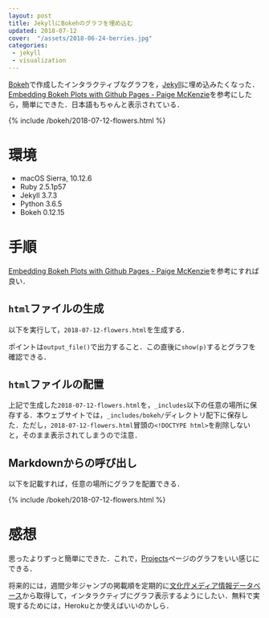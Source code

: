 ```yaml
---
layout: post
title: JekyllにBokehのグラフを埋め込む
updated: 2018-07-12
cover:  "/assets/2018-06-24-berries.jpg"
categories:
 - jekyll
 - visualization
---
```


[Bokeh](https://bokeh.pydata.org/en/latest/)で作成したインタラクティブなグラフを，[Jekyll](https://jekyllrb-ja.github.io/)に埋め込みたくなった．[Embedding Bokeh Plots with Github Pages -
Paige McKenzie](https://p-mckenzie.github.io/python/2017/12/01/embedding-bokeh-with-github-pages/)を参考にしたら，簡単にできた．日本語もちゃんと表示されている．

{% include /bokeh/2018-07-12-flowers.html %}

# 環境

- macOS Sierra, 10.12.6
- Ruby 2.5.1p57
- Jekyll 3.7.3
- Python 3.6.5
- Bokeh 0.12.15

# 手順

[Embedding Bokeh Plots with Github Pages -
Paige McKenzie](https://p-mckenzie.github.io/python/2017/12/01/embedding-bokeh-with-github-pages/)を参考にすれば良い．

## `html`ファイルの生成

以下を実行して，`2018-07-12-flowers.html`を生成する．

<script src="https://gist.github.com/haltaro/45eed6ed78d3ebec38d167cb92eda519.js"></script>

ポイントは`output_file()`で出力すること．この直後に`show(p)`するとグラフを確認できる．

## `html`ファイルの配置

上記で生成した`2018-07-12-flowers.html`を，`_includes`以下の任意の場所に保存する．本ウェブサイトでは，`_includes/bokeh/`ディレクトリ配下に保存した．ただし，`2018-07-12-flowers.html`冒頭の`<!DOCTYPE html>`を削除しないと，そのまま表示されてしまうので注意．

## Markdownからの呼び出し

以下を記載すれば，任意の場所にグラフを配置できる．

<script src="https://gist.github.com/haltaro/7234b4192a1ccf8df6d64907ef9f7200.js"></script>

{% include /bokeh/2018-07-12-flowers.html %}

# 感想

思ったよりずっと簡単にできた．これで，[Projects](https://haltaro.github.io/projects/)ページのグラフをいい感じにできる．

将来的には，週間少年ジャンプの掲載順を定期的に[文化庁メディア情報データベース](https://mediaarts-db.bunka.go.jp/?locale=ja&display_view=sp)から取得して，インタラクティブにグラフ表示するようにしたい．無料で実現するためには，Herokuとか使えばいいのかしら．
